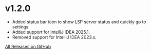 # v1.2.0

* Added status bar icon to show LSP server status and quickly go to settings.
* Added support for IntelliJ IDEA 2025.1.
* Removed support for IntelliJ IDEA 2023.x.

[All Releases on GitHub](https://github.com/fujaba/fulibFeedback/releases?q=intellij)
